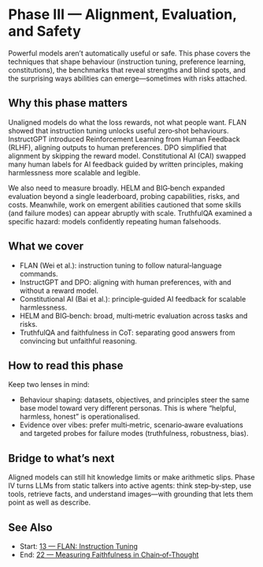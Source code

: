 # Phase III — Alignment, Evaluation, and Safety

Powerful models aren’t automatically useful or safe. This phase covers the
techniques that shape behaviour (instruction tuning, preference learning,
constitutions), the benchmarks that reveal strengths and blind spots, and the
surprising ways abilities can emerge—sometimes with risks attached.

## Why this phase matters

Unaligned models do what the loss rewards, not what people want. FLAN showed
that instruction tuning unlocks useful zero‑shot behaviours. InstructGPT
introduced Reinforcement Learning from Human Feedback (RLHF), aligning outputs
to human preferences. DPO simplified that alignment by skipping the reward
model. Constitutional AI (CAI) swapped many human labels for AI feedback guided
by written principles, making harmlessness more scalable and legible.

We also need to measure broadly. HELM and BIG‑bench expanded evaluation beyond a
single leaderboard, probing capabilities, risks, and costs. Meanwhile, work on
emergent abilities cautioned that some skills (and failure modes) can appear
abruptly with scale. TruthfulQA examined a specific hazard: models confidently
repeating human falsehoods.

## What we cover

- FLAN (Wei et al.): instruction tuning to follow natural‑language commands.
- InstructGPT and DPO: aligning with human preferences, with and without a
  reward model.
- Constitutional AI (Bai et al.): principle‑guided AI feedback for scalable
  harmlessness.
- HELM and BIG‑bench: broad, multi‑metric evaluation across tasks and risks.
- TruthfulQA and faithfulness in CoT: separating good answers from convincing
  but unfaithful reasoning.

## How to read this phase

Keep two lenses in mind:
- Behaviour shaping: datasets, objectives, and principles steer the same base
  model toward very different personas. This is where “helpful, harmless,
  honest” is operationalised.
- Evidence over vibes: prefer multi‑metric, scenario‑aware evaluations and
  targeted probes for failure modes (truthfulness, robustness, bias).

## Bridge to what’s next

Aligned models can still hit knowledge limits or make arithmetic slips. Phase
IV turns LLMs from static talkers into active agents: think step‑by‑step, use
tools, retrieve facts, and understand images—with grounding that lets them point
as well as describe.

## See Also
- Start: [13 — FLAN: Instruction Tuning](13-flan-finetuned-zero-shot-wei-2021.md)
- End: [22 — Measuring Faithfulness in Chain‑of‑Thought](22-measuring-faithfulness-cot-lanham-2023.md)

